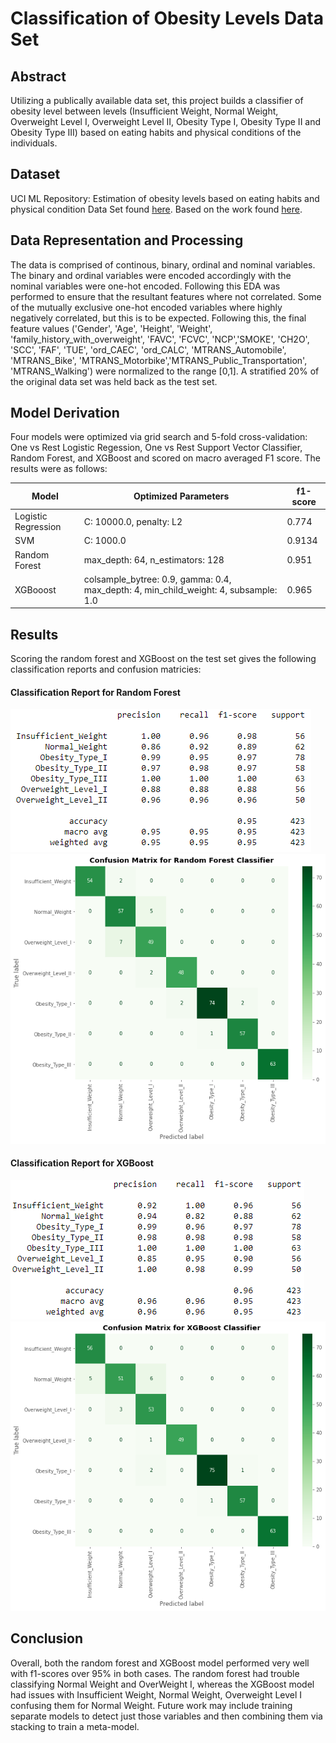 # Classification of Obesity Levels Data Set

## Abstract
Utilizing a publically available data set, this project builds a classifier of obesity level between levels (Insufficient Weight, Normal Weight, Overweight Level I, Overweight Level II, Obesity Type I, Obesity Type II and Obesity Type III) based on eating habits and physical conditions of the individuals. 

## Dataset
UCI ML Repository: Estimation of obesity levels based on eating habits and physical condition Data Set found [here](https://archive.ics.uci.edu/ml/datasets/Estimation+of+obesity+levels+based+on+eating+habits+and+physical+condition+#). Based on the work found [here](https://www.sciencedirect.com/science/article/pii/S2352340919306985?via%3Dihub).

## Data Representation and Processing
The data is comprised of continous, binary, ordinal and nominal variables. The binary and ordinal variables were encoded accordingly with the nominal variables were one-hot encoded.  Following this EDA was performed to ensure that the resultant features where not correlated. Some of the mutually exclusive one-hot encoded variables where highly negatively correlated, but this is to be expected. Following this, the final feature values ('Gender', 'Age', 'Height', 'Weight', 'family_history_with_overweight', 'FAVC', 'FCVC', 'NCP','SMOKE', 'CH2O', 'SCC', 'FAF', 'TUE', 'ord_CAEC', 'ord_CALC', 'MTRANS_Automobile', 'MTRANS_Bike', 'MTRANS_Motorbike','MTRANS_Public_Transportation', 'MTRANS_Walking') were normalized to the range [0,1].  A stratified 20% of the original data set was held back as the test set.

## Model Derivation
Four models were optimized via grid search and 5-fold cross-validation: One vs Rest Logistic Regession, One vs Rest Support Vector Classifier, Random Forest, and XGBoost and scored on macro averaged F1 score.  The results were as follows:

| Model | Optimized Parameters | f1-score|
|-------|----------------------|---------|
| Logistic Regression | C: 10000.0, penalty: L2 | 0.774 |
| SVM | C: 1000.0 | 0.9134|
| Random Forest | max_depth: 64, n_estimators: 128 | 0.951 |
| XGBooost | colsample_bytree: 0.9, gamma: 0.4, max_depth: 4, min_child_weight: 4, subsample: 1.0 | 0.965 |

## Results
Scoring the random forest and XGBoost on the test set gives the following classification reports and confusion matricies:

#### Classification Report for Random Forest
![](https://github.com/jgalloway42/classification_of_obesity_levels/blob/main/obesity_rf_report.png)
<br>
![](https://github.com/jgalloway42/classification_of_obesity_levels/blob/main/obesity_rf_cfmatrix.png)

#### Classification Report for XGBoost
![](https://github.com/jgalloway42/classification_of_obesity_levels/blob/main/obesity_xgb_report.png)
<br>
![](https://github.com/jgalloway42/classification_of_obesity_levels/blob/main/obesity_xgboost_cfmatrix.png)

## Conclusion
Overall, both the random forest and XGBoost model performed very well with f1-scores over 95% in both cases. The random forest had trouble classifying Normal Weight and OverWeight I, whereas the XGBoost model had issues with Insufficient Weight, Normal Weight, Overweight Level I confusing them for Normal Weight. Future work may include training separate models to detect just those variables and then combining them via stacking to train a meta-model.

